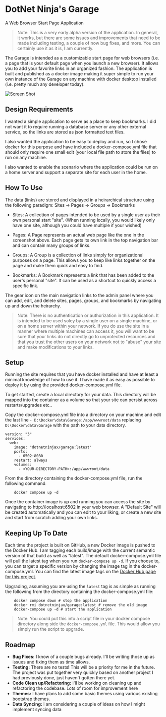 # DotNet Ninja's Garage
A Web Browser Start Page Application

> Note: This is a very early alpha version of the application. In general, it works, but there are some issues and improvements that need to be made including testing, a couple of now bug fixes, and more. You can certainly use it as it is, I am currently.


The Garage is intended as a customizable start page for web browsers (i.e. a page that is your default page when you launch a new browser). It allows you to add your favorite links in an organized fashion.  The application is built and published as a docker image making it super simple to run your own instance of the Garage on any machine with docker desktop installed (i.e. pretty much any developer today).


![Screen Shot](https://dotnetninja.net/wp-content/uploads/2025/07/GarageScreenshot.png)

## Design Requirements
I wanted a simple application to serve as a place to keep bookmarks.
I did not want it to require running a database server or any other external service, so the links are stored as json formatted text files. 

I also wanted the application to be easy to deploy and run, so I chose docker for this purpose and have included a docker-compose.yml file that should only require one small edit (your local file path to store the files) to run on any machine.

I also wanted to enable the scenario where the application could be run on a home server and support a separate site for each user in the home.

## How To Use
The data (links) are stored and displayed in a heirarchical structure using the following paradigm: Sites -> Pages -> Groups -> Bookmarks

- Sites: A collection of pages intended to be used by a single user as their own personal start "site".  (When running locally, you would likely only have one site, although you could have multiple if your wished)

- Pages: A Page represents an actual web page like the one in the screenshot above.  Each page gets its own link in the top navigation bar and can contain many groups of links.

- Groups: A Group is a collection of links simply for organizational purposes on a page.  This allows you to keep like links together on the page and make them quick and easy to find.

- Bookmarks: A Bookmark represents a link that has been added to the user's personal "site".  It can be used as a shortcut to quickly access a specific link.

The gear icon on the main navigation links to the admin panel where you can add, edit, and delete sites, pages, groups, and bookmarks by navigating up and down the heirarchy.

> Note: There is no authentication or authorization in this application.  It is intended to be used soley by a single user on a single machine, or on a home server within your network.  If you do use the site in a manner where multiple machines can access it, you will want to be sure that your links do not directly go to unprotected resources and that you trust the other users on your network not to "abuse" your site and make modifications to your links.

## Setup
Running the site requires that you have docker installed and have at least a minimal knowledge of how to use it.  I have made it as easy as possible to deploy it by using the provided docker-compose.yml file.

To get started, create a local directory for your data.  This directory will be mapped into the container as a volume so that your site can persist across restarts/upgrades etc..

Copy the docker-compose.yml file into a directory on your machine and edit the last line `- D:\Docker\data\Garage:/app/wwwroot/data` replacing `D:\Docker\data\Garage` with the path to your data directory.

```
version: "3"
services:
  web:
    image: "dotnetninjax/garage:latest"
    ports:
      - 6502:8080
    restart: always
    volumes:
      - <YOUR-DIRECTORY-PATH>:/app/wwwroot/data
```

From the directory containing the docker-compose.yml file, run the following command:

```
    docker compose up -d
```

Once the container image is up and running you can access the site by navigating to http://localhost:6502 in your web browser.  A "Default Site" will be created automatically and you can edit to your liking, or create a new site and start from scratch adding your own links.

## Keeping Up To Date

Each time the project is built on GitHub, a new Docker image is pushed to the Docker Hub.  I am tagging each build/image with the current semantic version of that build as well as "latest".  The default docker-compose.yml file will pull the latest tag when you run `docker-compose up -d`.  If you choose to, you can target a specific version by changing the image tag in the docker-compose.yml.  You can find the latest image tags on the [Docker Hub page for this project](https://hub.docker.com/r/dotnetninjax/garage/tags).

Upgrading, assuming you are using the `latest` tag is as simple as running the following from the directory containing the docker-compose.yml file:

```
    docker compose down # stop the application
    docker rmi dotnetninjax/garage:latest # remove the old image
    docker-compose up -d # start the application    
```
> Note: You could put this into a script file in your docker compose directory along side the `docker-compose.yml` file.  This would allow you simply run the script to upgrade.

## Roadmap

- **Bug Fixes:** I know of a couple bugs already.  I'll be writing those up as issues and fixing them as time allows.
- **Testing:** There are no tests!  This will be a priority for me in the future.
The project was put together very quickly based on another project I had previously done, just haven't gotten there yet.
- **Code Clean up/Refactoring:** I'll be working on cleaning up and refactoring the codebase.  Lots of room for improvement here
- **Themes:** I have plans to add some basic themes using various existing bootstrap themes.
- **Data Syncing:** I am considering a couple of ideas on how I might implement syncing data 
